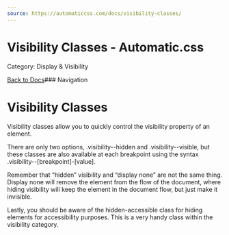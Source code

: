 ```yaml
---
source: https://automaticcss.com/docs/visibility-classes/
---
```


# Visibility Classes - Automatic.css

Category: Display & Visibility

[Back to Docs](https://automaticcss.com/docs)### Navigation

# Visibility Classes

Visibility classes allow you to quickly control the visibility property of an element.

There are only two options, .visibility--hidden and .visibility--visible, but these classes are also available at each breakpoint using the syntax .visibility--[breakpoint]-[value].

Remember that “hidden” visibility and “display none” are not the same thing. Display none will remove the element from the flow of the document, where hiding visibility will keep the element in the document flow, but just make it invisible.

Lastly, you should be aware of the hidden-accessible class for hiding elements for accessibility purposes. This is a very handy class within the visibility category.


